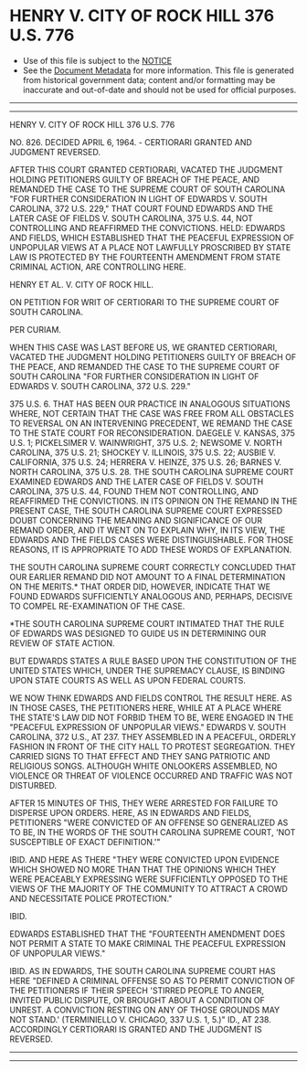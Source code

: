 ---
---

# HENRY V. CITY OF ROCK HILL 376 U.S. 776

* Use of this file is subject to the [NOTICE](https://github.com/publicdocs/notice/blob/master/NOTICE)
* See the [Document Metadata](../../../) for more information.
  This file is generated from historical government data; content and/or formatting may be inaccurate and out-of-date and should not be used for official purposes.

----------
----------

HENRY V. CITY OF ROCK HILL 376 U.S. 776

NO. 826.  DECIDED APRIL 6, 1964.  - CERTIORARI GRANTED AND JUDGMENT REVERSED.

AFTER THIS COURT GRANTED CERTIORARI, VACATED THE JUDGMENT HOLDING PETITIONERS GUILTY OF BREACH OF THE PEACE, AND REMANDED THE CASE TO THE SUPREME COURT OF SOUTH CAROLINA "FOR FURTHER CONSIDERATION IN LIGHT OF EDWARDS V. SOUTH CAROLINA, 372 U.S. 229," THAT COURT FOUND EDWARDS AND THE LATER CASE OF FIELDS V. SOUTH CAROLINA, 375 U.S. 44, NOT CONTROLLING AND REAFFIRMED THE CONVICTIONS.  HELD: EDWARDS AND FIELDS, WHICH ESTABLISHED THAT THE PEACEFUL EXPRESSION OF UNPOPULAR VIEWS AT A PLACE NOT LAWFULLY PROSCRIBED BY STATE LAW IS PROTECTED BY THE FOURTEENTH AMENDMENT FROM STATE CRIMINAL ACTION, ARE CONTROLLING HERE.

HENRY ET AL. V. CITY OF ROCK HILL.

ON PETITION FOR WRIT OF CERTIORARI TO THE SUPREME COURT OF SOUTH CAROLINA.

PER CURIAM.

WHEN THIS CASE WAS LAST BEFORE US, WE GRANTED CERTIORARI, VACATED THE JUDGMENT HOLDING PETITIONERS GUILTY OF BREACH OF THE PEACE, AND REMANDED THE CASE TO THE SUPREME COURT OF SOUTH CAROLINA "FOR FURTHER CONSIDERATION IN LIGHT OF EDWARDS V. SOUTH CAROLINA, 372 U.S. 229."

375 U.S. 6.  THAT HAS BEEN OUR PRACTICE IN ANALOGOUS SITUATIONS WHERE, NOT CERTAIN THAT THE CASE WAS FREE FROM ALL OBSTACLES TO REVERSAL ON AN INTERVENING PRECEDENT, WE REMAND THE CASE TO THE STATE COURT FOR RECONSIDERATION.  DAEGELE V. KANSAS, 375 U.S. 1; PICKELSIMER V. WAINWRIGHT, 375 U.S. 2; NEWSOME V. NORTH CAROLINA, 375 U.S. 21; SHOCKEY V. ILLINOIS, 375 U.S. 22; AUSBIE V. CALIFORNIA, 375 U.S. 24; HERRERA V. HEINZE, 375 U.S. 26; BARNES V. NORTH CAROLINA, 375 U.S. 28.  THE SOUTH CAROLINA SUPREME COURT EXAMINED EDWARDS AND THE LATER CASE OF FIELDS V. SOUTH CAROLINA, 375 U.S. 44, FOUND THEM NOT CONTROLLING, AND REAFFIRMED THE CONVICTIONS.  IN ITS OPINION ON THE REMAND IN THE PRESENT CASE, THE SOUTH CAROLINA SUPREME COURT EXPRESSED DOUBT CONCERNING THE MEANING AND SIGNIFICANCE OF OUR REMAND ORDER, AND IT WENT ON TO EXPLAIN WHY, IN ITS VIEW, THE EDWARDS AND THE FIELDS CASES WERE DISTINGUISHABLE.  FOR THOSE REASONS, IT IS APPROPRIATE TO ADD THESE WORDS OF EXPLANATION.

THE SOUTH CAROLINA SUPREME COURT CORRECTLY CONCLUDED THAT OUR EARLIER REMAND DID NOT AMOUNT TO A FINAL DETERMINATION ON THE MERITS.\*  THAT ORDER DID, HOWEVER, INDICATE THAT WE FOUND EDWARDS SUFFICIENTLY ANALOGOUS AND, PERHAPS, DECISIVE TO COMPEL RE-EXAMINATION OF THE CASE.

\*THE SOUTH CAROLINA SUPREME COURT INTIMATED THAT THE RULE OF EDWARDS WAS DESIGNED TO GUIDE US IN DETERMINING OUR REVIEW OF STATE ACTION.

BUT EDWARDS STATES A RULE BASED UPON THE CONSTITUTION OF THE UNITED STATES WHICH, UNDER THE SUPREMACY CLAUSE, IS BINDING UPON STATE COURTS AS WELL AS UPON FEDERAL COURTS.

WE NOW THINK EDWARDS AND FIELDS CONTROL THE RESULT HERE.  AS IN THOSE CASES, THE PETITIONERS HERE, WHILE AT A PLACE WHERE THE STATE'S LAW DID NOT FORBID THEM TO BE, WERE ENGAGED IN THE "PEACEFUL EXPRESSION OF UNPOPULAR VIEWS."  EDWARDS V. SOUTH CAROLINA, 372 U.S., AT 237.  THEY ASSEMBLED IN A PEACEFUL, ORDERLY FASHION IN FRONT OF THE CITY HALL TO PROTEST SEGREGATION.  THEY CARRIED SIGNS TO THAT EFFECT AND THEY SANG PATRIOTIC AND RELIGIOUS SONGS.  ALTHOUGH WHITE ONLOOKERS ASSEMBLED, NO VIOLENCE OR THREAT OF VIOLENCE OCCURRED AND TRAFFIC WAS NOT DISTURBED.

AFTER 15 MINUTES OF THIS, THEY WERE ARRESTED FOR FAILURE TO DISPERSE UPON ORDERS.  HERE, AS IN EDWARDS AND FIELDS, PETITIONERS "WERE CONVICTED OF AN OFFENSE SO GENERALIZED AS TO BE, IN THE WORDS OF THE SOUTH CAROLINA SUPREME COURT, 'NOT SUSCEPTIBLE OF EXACT DEFINITION.'"

IBID.  AND HERE AS THERE "THEY WERE CONVICTED UPON EVIDENCE WHICH SHOWED NO MORE THAN THAT THE OPINIONS WHICH THEY WERE PEACEABLY EXPRESSING WERE SUFFICIENTLY OPPOSED TO THE VIEWS OF THE MAJORITY OF THE COMMUNITY TO ATTRACT A CROWD AND NECESSITATE POLICE PROTECTION."

IBID.

EDWARDS ESTABLISHED THAT THE "FOURTEENTH AMENDMENT DOES NOT PERMIT A STATE TO MAKE CRIMINAL THE PEACEFUL EXPRESSION OF UNPOPULAR VIEWS."

IBID.  AS IN EDWARDS, THE SOUTH CAROLINA SUPREME COURT HAS HERE "DEFINED A CRIMINAL OFFENSE SO AS TO PERMIT CONVICTION OF THE PETITIONERS IF THEIR SPEECH 'STIRRED PEOPLE TO ANGER, INVITED PUBLIC DISPUTE, OR BROUGHT ABOUT A CONDITION OF UNREST.  A CONVICTION RESTING ON ANY OF THOSE GROUNDS MAY NOT STAND.'  (TERMINIELLO V. CHICAGO, 337 U.S. 1, 5.)"  ID., AT 238.  ACCORDINGLY CERTIORARI IS GRANTED AND THE JUDGMENT IS REVERSED.


----------
----------

